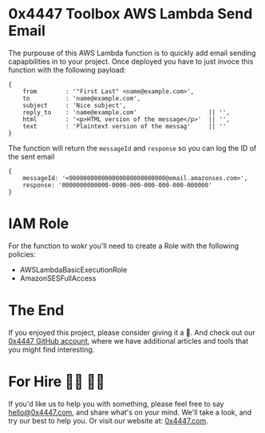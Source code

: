 # 0x4447 Toolbox AWS Lambda Send Email

The purpouse of this AWS Lambda function is to quickly add email sending capapbilities in to your project. Once deployed you have to just invoce this function with the following payload:

```
{
    from	    : '"First Last" <name@example.com>',
    to		    : 'name@example.com',
    subject	    : 'Nice subject',
    reply_to    : 'name@example.com'                    || '',
    html	    : '<p>HTML version of the message</p>'  || '',
    text	    : 'Plaintext version of the messag'     || ''
}
```

The function will return the `messageId` and `response` so you can log the ID of the sent email

```
{
    messageId: '<000000000000000000000000000@email.amazonses.com>',
    response: '0000000000000-0000-000-000-000-000-000000' 
}
```

# IAM Role

For the function to wokr you'll need to create a Role with the following policies:

- AWSLambdaBasicExecutionRole
- AmazonSESFullAccess

# The End

If you enjoyed this project, please consider giving it a 🌟. And check out our [0x4447 GitHub account](https://github.com/0x4447), where we have additional articles and tools that you might find interesting.

# For Hire 👨‍💻 👩‍💻

If you'd like us to help you with something, please feel free to say hello@0x4447.com, and share what's on your mind. We'll take a look, and try our best to help you. Or visit our website at: [0x4447.com](https://0x4447.com).